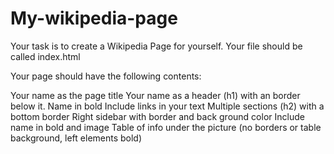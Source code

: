 # My-wikipedia-page
	
Your task is to create a Wikipedia Page for yourself.  Your file should be called index.html

Your page should have the following contents:

Your name as the page title
Your name as a header (h1) with an border below it.
Name in bold
Include links in your text
Multiple sections (h2) with a bottom border
Right sidebar with border and back ground color
Include name in bold and image
Table of info under the picture (no borders or table background, left elements bold)
